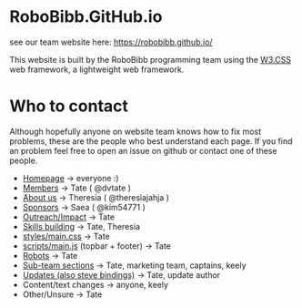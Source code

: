 # RoboBibb.GitHub.io
see our team website here: https://robobibb.github.io/

This website is built by the RoboBibb programming team using the [W3.CSS](https://www.w3schools.com/w3css/) web framework, a lightweight web framework.

# Who to contact
Although hopefully anyone on website team knows how to fix most problems, these are the people who best understand each page. If you find an problem feel free to open an issue on github or contact one of these people.

- [Homepage](https://robobibb.github.io) -> everyone :)
- [Members](https://robobibb.github.io/members/) -> Tate ( @dvtate )
- [About us](https://robobibb.github.io/about/) -> Theresia ( @theresiajahja )
- [Sponsors](https://robobibb.github.io/sponsors/) -> Saea ( @kim54771 )
- [Outreach/Impact](https://robobibb.github.io/outreach/) -> Tate
- [Skills building](https://robobibb.github.io/skills) -> Tate, Theresia
- [styles/main.css](https://robobibb.github.io/styles/main.css) -> Tate
- [scripts/main.js](https://robobibb.github.io/scripts/main.js) (topbar + footer) -> Tate
- [Robots](https://robobibb.github.io/robots) -> Tate
- [Sub-team sections](https://robobibb.github.io) -> Tate, marketing team, captains, keely
- [Updates (also steve bindings)](https://robobibb.github.io/updates) -> Tate, update author
- Content/text changes -> anyone, keely
- Other/Unsure -> Tate
